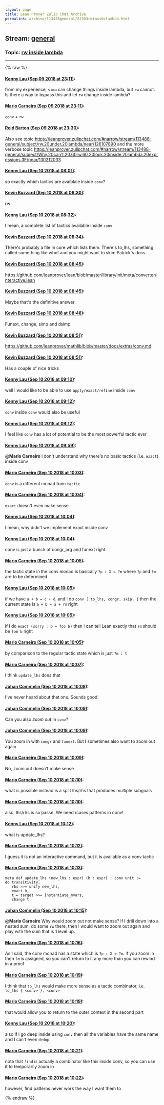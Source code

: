```yaml
---
layout: page
title: Lean Prover Zulip Chat Archive 
permalink: archive/113488general/82983rwinsidelambda.html
---
```


## Stream: [general](index.html)
### Topic: [rw inside lambda](82983rwinsidelambda.html)

---


{% raw %}
#### [ Kenny Lau (Sep 09 2018 at 23:11)](https://leanprover.zulipchat.com/#narrow/stream/113488-general/topic/rw%20inside%20lambda/near/133624964):
from my experience, `simp` can change things inside lambda, but `rw` cannot. Is there a way to bypass this and let `rw` change inside lambda?

#### [ Mario Carneiro (Sep 09 2018 at 23:11)](https://leanprover.zulipchat.com/#narrow/stream/113488-general/topic/rw%20inside%20lambda/near/133624971):
`conv` + `rw`

#### [ Reid Barton (Sep 09 2018 at 23:30)](https://leanprover.zulipchat.com/#narrow/stream/113488-general/topic/rw%20inside%20lambda/near/133625661):
Also see topic https://leanprover.zulipchat.com/#narrow/stream/113488-general/subject/rw.20under.20lambda/near/126107890 and the more verbose topic https://leanprover.zulipchat.com/#narrow/stream/113488-general/subject/Why.20can't.20.60rw.60.20look.20inside.20lambda.20expressions.3F/near/130212033

#### [ Kenny Lau (Sep 10 2018 at 08:01)](https://leanprover.zulipchat.com/#narrow/stream/113488-general/topic/rw%20inside%20lambda/near/133640326):
so exactly which tactics are avaiblale inside `conv`?

#### [ Kevin Buzzard (Sep 10 2018 at 08:30)](https://leanprover.zulipchat.com/#narrow/stream/113488-general/topic/rw%20inside%20lambda/near/133641348):
rw

#### [ Kenny Lau (Sep 10 2018 at 08:32)](https://leanprover.zulipchat.com/#narrow/stream/113488-general/topic/rw%20inside%20lambda/near/133641426):
I mean, a complete list of tactics available inside `conv`

#### [ Kevin Buzzard (Sep 10 2018 at 08:34)](https://leanprover.zulipchat.com/#narrow/stream/113488-general/topic/rw%20inside%20lambda/near/133641504):
There's probably a file in core which lists them. There's to_lhs, something called something like whnf and you might want to skim Patrick's docs

#### [ Kevin Buzzard (Sep 10 2018 at 08:45)](https://leanprover.zulipchat.com/#narrow/stream/113488-general/topic/rw%20inside%20lambda/near/133641835):
https://github.com/leanprover/lean/blob/master/library/init/meta/converter/interactive.lean

#### [ Kevin Buzzard (Sep 10 2018 at 08:45)](https://leanprover.zulipchat.com/#narrow/stream/113488-general/topic/rw%20inside%20lambda/near/133641838):
Maybe that's the definitive answer

#### [ Kevin Buzzard (Sep 10 2018 at 08:48)](https://leanprover.zulipchat.com/#narrow/stream/113488-general/topic/rw%20inside%20lambda/near/133641952):
Funext, change, simp and dsimp

#### [ Kevin Buzzard (Sep 10 2018 at 08:51)](https://leanprover.zulipchat.com/#narrow/stream/113488-general/topic/rw%20inside%20lambda/near/133642024):
https://github.com/leanprover/mathlib/blob/master/docs/extras/conv.md

#### [ Kevin Buzzard (Sep 10 2018 at 08:51)](https://leanprover.zulipchat.com/#narrow/stream/113488-general/topic/rw%20inside%20lambda/near/133642027):
Has a couple of nice tricks

#### [ Kenny Lau (Sep 10 2018 at 09:10)](https://leanprover.zulipchat.com/#narrow/stream/113488-general/topic/rw%20inside%20lambda/near/133642625):
well I would like to be able to use `apply/exact/refine` inside `conv`

#### [ Kenny Lau (Sep 10 2018 at 09:12)](https://leanprover.zulipchat.com/#narrow/stream/113488-general/topic/rw%20inside%20lambda/near/133642672):
`conv` inside `conv` would also be useful

#### [ Kenny Lau (Sep 10 2018 at 09:12)](https://leanprover.zulipchat.com/#narrow/stream/113488-general/topic/rw%20inside%20lambda/near/133642676):
I feel like `conv` has a lot of potential to be the most powerful tactic ever

#### [ Kenny Lau (Sep 10 2018 at 09:59)](https://leanprover.zulipchat.com/#narrow/stream/113488-general/topic/rw%20inside%20lambda/near/133644854):
@**Mario Carneiro** I don't understand why there's no basic tactics (i.e. `exact`) inside conv

#### [ Mario Carneiro (Sep 10 2018 at 10:03)](https://leanprover.zulipchat.com/#narrow/stream/113488-general/topic/rw%20inside%20lambda/near/133645090):
`conv` is a different monad from `tactic`

#### [ Mario Carneiro (Sep 10 2018 at 10:04)](https://leanprover.zulipchat.com/#narrow/stream/113488-general/topic/rw%20inside%20lambda/near/133645145):
`exact` doesn't even make sense

#### [ Kenny Lau (Sep 10 2018 at 10:04)](https://leanprover.zulipchat.com/#narrow/stream/113488-general/topic/rw%20inside%20lambda/near/133645146):
I mean, why didn't we implement exact inside conv

#### [ Kenny Lau (Sep 10 2018 at 10:04)](https://leanprover.zulipchat.com/#narrow/stream/113488-general/topic/rw%20inside%20lambda/near/133645150):
conv is just a bunch of congr_arg and funext right

#### [ Mario Carneiro (Sep 10 2018 at 10:05)](https://leanprover.zulipchat.com/#narrow/stream/113488-general/topic/rw%20inside%20lambda/near/133645172):
the tactic state in the conv monad is basically `?p : X = ?m` where `?p` and `?m` are to be determined

#### [ Kenny Lau (Sep 10 2018 at 10:05)](https://leanprover.zulipchat.com/#narrow/stream/113488-general/topic/rw%20inside%20lambda/near/133645178):
if we have `a + b = c + d`, and I do `conv { to_lhs, congr, skip, }` then the current state is `a + b = a + ?m` right

#### [ Kenny Lau (Sep 10 2018 at 10:05)](https://leanprover.zulipchat.com/#narrow/stream/113488-general/topic/rw%20inside%20lambda/near/133645187):
if I do `exact (sorry : b = foo b)` then I can tell Lean exactly that `?m` should be `foo b` right

#### [ Mario Carneiro (Sep 10 2018 at 10:05)](https://leanprover.zulipchat.com/#narrow/stream/113488-general/topic/rw%20inside%20lambda/near/133645201):
by comparison to the regular tactic state which is just `?m : t`

#### [ Mario Carneiro (Sep 10 2018 at 10:07)](https://leanprover.zulipchat.com/#narrow/stream/113488-general/topic/rw%20inside%20lambda/near/133645300):
I think `update_lhs` does that

#### [ Johan Commelin (Sep 10 2018 at 10:08)](https://leanprover.zulipchat.com/#narrow/stream/113488-general/topic/rw%20inside%20lambda/near/133645375):
I've never heard about that one. Sounds good!

#### [ Johan Commelin (Sep 10 2018 at 10:09)](https://leanprover.zulipchat.com/#narrow/stream/113488-general/topic/rw%20inside%20lambda/near/133645390):
Can you also *zoom out* in `conv`?

#### [ Johan Commelin (Sep 10 2018 at 10:09)](https://leanprover.zulipchat.com/#narrow/stream/113488-general/topic/rw%20inside%20lambda/near/133645411):
You zoom in with `congr` and `funext`. But I sometimes also want to zoom out again.

#### [ Mario Carneiro (Sep 10 2018 at 10:09)](https://leanprover.zulipchat.com/#narrow/stream/113488-general/topic/rw%20inside%20lambda/near/133645430):
No, zoom out doesn't make sense

#### [ Mario Carneiro (Sep 10 2018 at 10:10)](https://leanprover.zulipchat.com/#narrow/stream/113488-general/topic/rw%20inside%20lambda/near/133645496):
what is possible instead is a split lhs/rhs that produces multiple subgoals

#### [ Mario Carneiro (Sep 10 2018 at 10:10)](https://leanprover.zulipchat.com/#narrow/stream/113488-general/topic/rw%20inside%20lambda/near/133645527):
also, lhs/rhs is so passe. We need rcases patterns in conv!

#### [ Kenny Lau (Sep 10 2018 at 10:12)](https://leanprover.zulipchat.com/#narrow/stream/113488-general/topic/rw%20inside%20lambda/near/133645626):
what is update_lhs?

#### [ Mario Carneiro (Sep 10 2018 at 10:12)](https://leanprover.zulipchat.com/#narrow/stream/113488-general/topic/rw%20inside%20lambda/near/133645646):
I guess it is not an interactive command, but it is available as a conv tactic

#### [ Mario Carneiro (Sep 10 2018 at 10:13)](https://leanprover.zulipchat.com/#narrow/stream/113488-general/topic/rw%20inside%20lambda/near/133645670):
```lean
meta def update_lhs (new_lhs : expr) (h : expr) : conv unit :=
do transitivity,
   rhs >>= unify new_lhs,
   exact h,
   t ← target >>= instantiate_mvars,
   change t
```

#### [ Johan Commelin (Sep 10 2018 at 10:15)](https://leanprover.zulipchat.com/#narrow/stream/113488-general/topic/rw%20inside%20lambda/near/133645872):
@**Mario Carneiro** Why would zoom out not make sense? If I drill down into a nested sum, do some `rw` there, then I would want to zoom out again and play with the sum that is 1 level up.

#### [ Mario Carneiro (Sep 10 2018 at 10:16)](https://leanprover.zulipchat.com/#narrow/stream/113488-general/topic/rw%20inside%20lambda/near/133645979):
As I said, the conv monad has a state which is `?p : X = ?m`. If you zoom in then `?m` is assigned, so you can't return to it any more than you can rewind in a proof

#### [ Mario Carneiro (Sep 10 2018 at 10:19)](https://leanprover.zulipchat.com/#narrow/stream/113488-general/topic/rw%20inside%20lambda/near/133646109):
I think that `to_lhs` would make more sense as a tactic combinator, i.e. `to_lhs { <conv> }, <conv>`

#### [ Mario Carneiro (Sep 10 2018 at 10:19)](https://leanprover.zulipchat.com/#narrow/stream/113488-general/topic/rw%20inside%20lambda/near/133646119):
that would allow you to return to the outer context in the second part

#### [ Kenny Lau (Sep 10 2018 at 10:20)](https://leanprover.zulipchat.com/#narrow/stream/113488-general/topic/rw%20inside%20lambda/near/133646183):
also if I go deep inside using `conv` then all the variables have the same name and I can't even `dedup`

#### [ Mario Carneiro (Sep 10 2018 at 10:21)](https://leanprover.zulipchat.com/#narrow/stream/113488-general/topic/rw%20inside%20lambda/near/133646218):
note that `find` is actually a combinator like this inside conv, so you can use it to temporarily zoom in

#### [ Mario Carneiro (Sep 10 2018 at 10:22)](https://leanprover.zulipchat.com/#narrow/stream/113488-general/topic/rw%20inside%20lambda/near/133646274):
however, find patterns never work the way I want them to


{% endraw %}
